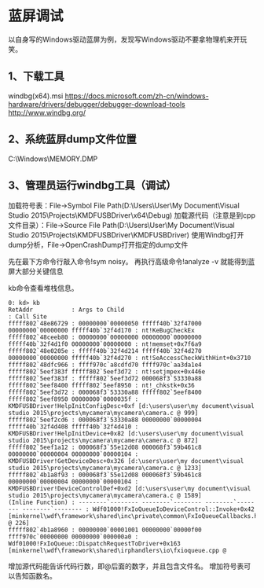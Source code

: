 # 蓝屏调试

以自身写的Windows驱动蓝屏为例，发现写Windows驱动不要拿物理机来开玩笑。

## 1、下载工具
windbg(x64).msi
https://docs.microsoft.com/zh-cn/windows-hardware/drivers/debugger/debugger-download-tools
http://www.windbg.org/

## 2、系统蓝屏dump文件位置
‪C:\Windows\MEMORY.DMP

## 3、管理员运行windbg工具（调试）
加载符号表：File->Symbol File Path(D:\Users\User\My Document\Visual Studio 2015\Projects\KMDFUSBDriver\x64\Debug)
加载源代码（注意是到cpp文件目录）：File->Source File Path(D:\Users\User\My Document\Visual Studio 2015\Projects\KMDFUSBDriver\KMDFUSBDriver)
使用Windbg打开dump分析，File->OpenCrashDump打开指定的dump文件

先在最下方命令行敲入命令!sym noisy。
再执行高级命令!analyze -v 就能得到蓝屏大部分关键信息

kb命令查看堆栈信息。
```
0: kd> kb
RetAddr           : Args to Child                                                           : Call Site
fffff802`48e86729 : 00000000`00000050 fffff40b`32f47000 00000000`00000000 fffff40b`32f4d170 : nt!KeBugCheckEx
fffff802`48ceeb80 : 00000000`00000000 00000000`00000000 fffff40b`32f4d1f0 00000000`00000000 : nt!memset+0x7f6a9
fffff802`48e0205e : fffff40b`32f4d214 fffff40b`32f4d270 00000000`00000000 fffff40b`32f4d270 : nt!SeAccessCheckWithHint+0x3710
fffff802`48dfc966 : ffff970c`a8cdfd70 ffff970c`aa3da1e4 fffff802`5eef383f fffff802`5eef3d72 : nt!setjmpex+0x446e
fffff802`5eef383f : fffff802`5eef3d72 000068f3`53330a88 fffff802`5eef8400 fffff802`5eef8950 : nt!_chkstk+0x36
fffff802`5eef3d72 : 000068f3`53330a88 fffff802`5eef8400 fffff802`5eef8950 00000000`0000035f : KMDFUSBDriver!HelpInitConfigDesc+0xf [d:\users\user\my document\visual studio 2015\projects\mycamera\mycamera\camera.c @ 999]
fffff802`5eef2cd6 : 000068f3`53330a88 00000000`00000004 fffff40b`32f4d408 fffff40b`32f4d410 : KMDFUSBDriver!HelpInitDevice+0x82 [d:\users\user\my document\visual studio 2015\projects\mycamera\mycamera\camera.c @ 872]
fffff802`5eef1a12 : 000068f3`55e12d08 000068f3`59b461c8 00000000`00000004 00000000`00000104 : KMDFUSBDriver!GetDeviceDesc+0x326 [d:\users\user\my document\visual studio 2015\projects\mycamera\mycamera\camera.c @ 1233]
fffff802`4b1a8f93 : 000068f3`55e12d08 000068f3`59b461c8 00000000`00000004 00000000`00000104 : KMDFUSBDriver!DeviceControlDef+0xd2 [d:\users\user\my document\visual studio 2015\projects\mycamera\mycamera\camera.c @ 1589]
(Inline Function) : --------`-------- --------`-------- --------`-------- --------`-------- : Wdf01000!FxIoQueueIoDeviceControl::Invoke+0x42 [minkernel\wdf\framework\shared\inc\private\common\FxIoQueueCallbacks.hpp @ 226]
fffff802`4b1a8960 : 00000000`00001001 00000000`00000f00 ffff970c`00000000 00000000`000000a0 : Wdf01000!FxIoQueue::DispatchRequestToDriver+0x163 [minkernel\wdf\framework\shared\irphandlers\io\fxioqueue.cpp @
```
增加源代码能告诉代码行数，即@后面的数字，并且包含文件名。
增加符号表可以告知函数名。
